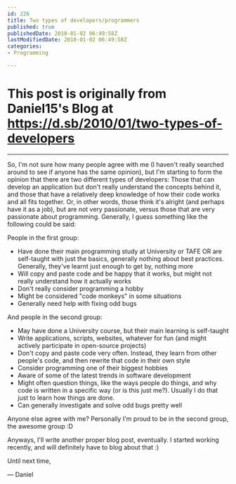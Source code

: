 ```yaml
---
id: 226
title: Two types of developers/programmers
published: true
publishedDate: 2010-01-02 06:49:58Z
lastModifiedDate: 2010-01-02 06:49:58Z
categories:
- Programming

---
```


# This post is originally from Daniel15's Blog at https://d.sb/2010/01/two-types-of-developers

---

So, I'm not sure how many people agree with me (I haven't really searched around to see if anyone has the same opinion), but I'm starting to form the opinion that there are two different types of developers: Those that can develop an application but don't really understand the concepts behind it, and those that have a relatively deep knowledge of how their code works and all fits together. Or, in other words, those think it's alright (and perhaps have it as a job), but are not very passionate, versus those that are very passionate about programming. Generally, I guess something like the following could be said:

People in the first group:

* Have done their main programming study at University or TAFE OR are self-taught with just the basics, generally nothing about best practices. Generally, they've learnt just enough to get by, nothing more
* Will copy and paste code and be happy that it works, but might not really understand how it actually works
* Don't really consider programming a hobby
* Might be considered "code monkeys" in some situations
* Generally need help with fixing odd bugs

And people in the second group:

* May have done a University course, but their main learning is self-taught
* Write applications, scripts, websites, whatever for fun (and might actively participate in open-source projects)
* Don't copy and paste code very often. Instead, they learn from other people's code, and then rewrite that code in their own style
* Consider programming one of their biggest hobbies
* Aware of some of the latest trends in software development
* Might often question things, like the ways people do things, and why code is written in a specific way (or is this just me?). Usually I do that just to learn how things are done.
* Can generally investigate and solve odd bugs pretty well

Anyone else agree with me? Personally I'm proud to be in the second group, the awesome group :D

Anyways, I'll write another proper blog post, eventually. I started working recently, and will definitely have to blog about that :)

Until next time,  

— Daniel


